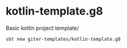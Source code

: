 # kotlin-template.g8

Basic kotlin project template/

```shell
sbt new giter-templates/kotlin-template.g8
```